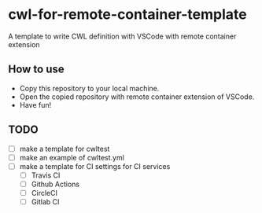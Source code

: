 # cwl-for-remote-container-template
A template to write CWL definition with VSCode with remote container extension

## How to use
- Copy this repository to your local machine.
- Open the copied repository with remote container extension of VSCode.
- Have fun!

## TODO

- [ ] make a template for cwltest
- [ ] make an example of cwltest.yml
- [ ] make a template for CI settings for CI services
  - [ ] Travis CI
  - [ ] Github Actions
  - [ ] CircleCI
  - [ ] Gitlab CI
